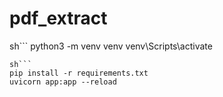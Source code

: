 # pdf_extract

sh```
python3 -m venv venv
venv\Scripts\activate

````
sh```
pip install -r requirements.txt
uvicorn app:app --reload
````
